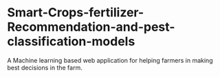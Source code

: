 # Smart-Crops-fertilizer-Recommendation-and-pest-classification-models
A Machine learning based web application for helping farmers in making best decisions in the farm.
